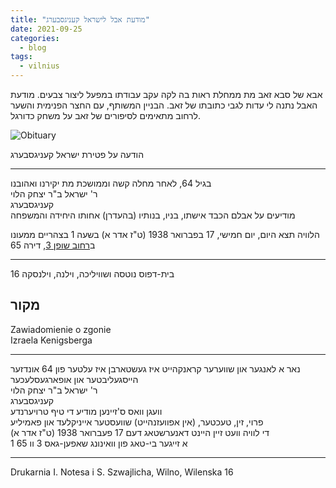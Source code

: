 ```yaml
---
title: "מודעת אבל לישראל קעניגסבערג"
date: 2021-09-25
categories:
  - blog
tags:
  - vilnius
---
```


אבא של סבא זאב מת ממחלת ראות בה לקה עקב עבודתו במפעל ליצור צבעים.
מודעת האבל נתנה לי עדות לגבי כתובתו של זאב.
הבניין המשותף, עם החצר הפנימית והשער לרחוב מתאימים לסיפורים
של זאב על משחק כדורגל.

![Obituary](/pupko-papers/assets/images/izrael-obituary.jpg)

הודעה על פטירת ישראל קעניגסבערג

----

בגיל 64,
לאחר מחלה קשה וממושכת מת יקירנו ואהובנו\
ר' ישראל ב"ר יצחק הלוי\
קעניגסבערג\
מודיעים על אבלם הכבד
אישתו, בניו, בנותיו (בהעדרן) אחותו היחידה והמשפחה

הלוויה תצא היום, יום חמישי, 17 בפברואר 1938 (ט"ז אדר א)
בשעה 1 בצהריים ממעונו ב[רחוב שופן 3](https://www.google.com/maps/place/V.+Šopeno+g.+3,+Vilnius+01314,+Lithuania/@54.6724314,25.2784118,17z/), דירה 65

----

בית-דפוס נוטסה ושוויליכה, וילנה, וילנסקה 16

## מקור

Zawiadomienie o zgonie\
Izraela Kenigsberga

----

נאר א לאנגער און שווערער קראנקהייט איז געשטארבן איז עלטער פון 64 אונדזער הייסגעליבטער און אופארגעסלעכער\
ר' ישראל ב"ר יצחק הלוי\
קעניגסבערג\
וועגן וואס ס'זיינען מודיע די טיף טרויערנדע\
פרוי, זין, טעכטער, (אין אפוועזנהייט) שוועסטער אייניקלעד און פאמיליע\
די לוויה וועט זיין היינט דאנערשטאג דעם 17 פעברואר 1938 (ט"ז אדר א)\
1 א זייגער בי-טאג פון וואינונג שאפען-גאס 3 וו 65

----

Drukarnia I. Notesa i S. Szwajlicha, Wilno, Wilenska 16
